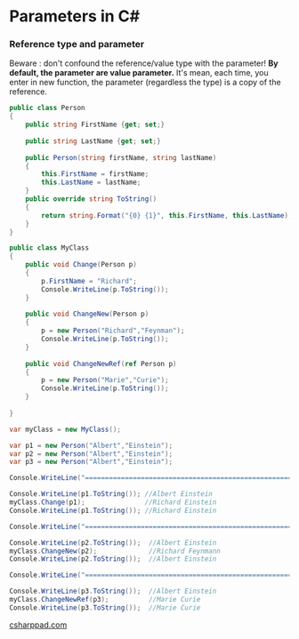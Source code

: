 # Parameters in C&#35;

### Reference type and parameter

Beware : don't confound the reference/value type with the parameter!
__By default, the parameter are value parameter.__ It's mean, each time, you enter in new function, the parameter (regardless the type) is a copy of the reference. 


```cs
public class Person
{
    public string FirstName {get; set;}
    
    public string LastName {get; set;}
    
    public Person(string firstName, string lastName)
    {
        this.FirstName = firstName;
        this.LastName = lastName;
    }
    public override string ToString()
    {
        return string.Format("{0} {1}", this.FirstName, this.LastName);    
    }
}

public class MyClass
{
    public void Change(Person p)
    {
        p.FirstName = "Richard";
        Console.WriteLine(p.ToString());
    }
    
    public void ChangeNew(Person p)
    {
        p = new Person("Richard","Feynman");
        Console.WriteLine(p.ToString());
    }
    
    public void ChangeNewRef(ref Person p)
    {
        p = new Person("Marie","Curie");
        Console.WriteLine(p.ToString());
    }
    
}

var myClass = new MyClass();

var p1 = new Person("Albert","Einstein");
var p2 = new Person("Albert","Einstein");
var p3 = new Person("Albert","Einstein");

Console.WriteLine("====================================================");

Console.WriteLine(p1.ToString()); //Albert Einstein
myClass.Change(p1);               //Richard Einstein
Console.WriteLine(p1.ToString()); //Richard Einstein

Console.WriteLine("====================================================");

Console.WriteLine(p2.ToString());  //Albert Einstein   
myClass.ChangeNew(p2);             //Richard Feynmann
Console.WriteLine(p2.ToString());  //Albert Einstein

Console.WriteLine("====================================================");

Console.WriteLine(p3.ToString());  //Albert Einstein
myClass.ChangeNewRef(p3);          //Marie Curie
Console.WriteLine(p3.ToString());  //Marie Curie
```

[csharppad.com](http://csharppad.com/gist/4bd34d5e7f991ef4657786f531712d6e)

